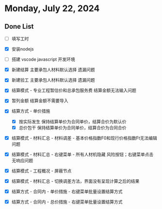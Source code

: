 # Monday, July 22, 2024

## Done List

- [ ] 填写工时
- [x] 安装nodejs
- [ ] 搭建 vscode javascript 开发环境

- [x] 新建结算 主要承包人材料默认选择 遗漏问题
- [x] 新建验工 主要承包人材料默认选择 遗漏问题
- [x] 结算模式 - 专业工程暂估价和总承包服务费 结算金额无法输入问题
- [x] 暂列金额 结算金额不需要导入
- [x] 结算方式 - 单价措施
  - [x] 按实际发生 保持结算单价为合同单价，结算合价为默认价
  - [x] 总价包干 保持结算单价为合同单价，结算合价为合同合价
- [x] 结算模式 - 材料汇总 - 材料调差 - 基本价格指数F0和现行价格指数Ft无法编辑问题
- [x] 结算模式 - 材料汇总 - 右键菜单 - 所有人材机隐藏 风险按钮；右键菜单点击无响应问题
- [x] 结算模式 - 工程概况 - 屏蔽节点
- [x] 结算模式 - 材料汇总 - 切换调差方法，界面没有呈现计算之后的结果
- [x] 结算方式 - 合同内 - 单价措施 - 右键菜单批量设置结算方式
- [x] 结算方式 - 合同内 - 总价措施 - 右键菜单批量设置结算方式
